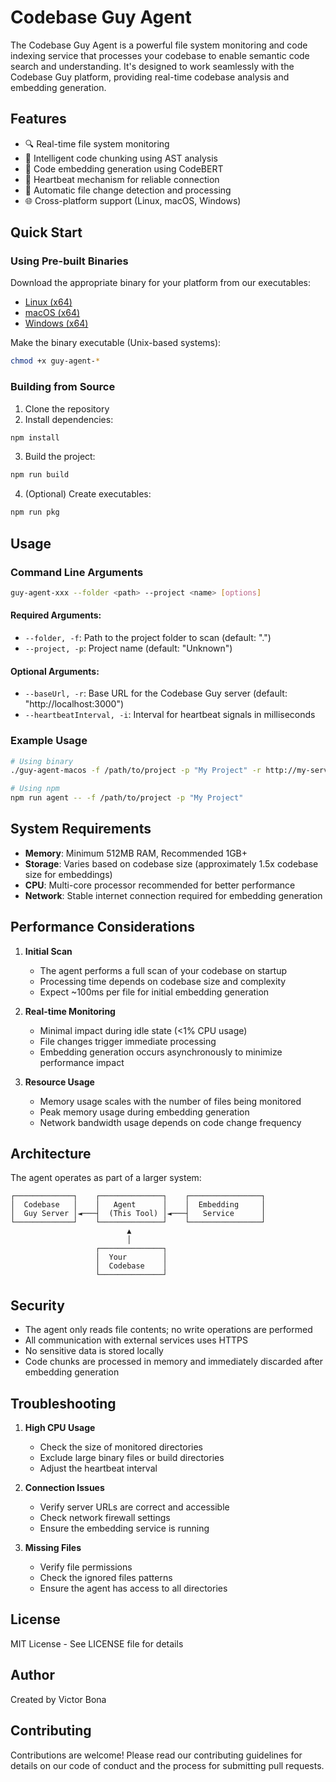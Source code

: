 # Codebase Guy Agent

The Codebase Guy Agent is a powerful file system monitoring and code indexing service that processes your codebase to enable semantic code search and understanding. It's designed to work seamlessly with the Codebase Guy platform, providing real-time codebase analysis and embedding generation.

## Features

- 🔍 Real-time file system monitoring
- 🧠 Intelligent code chunking using AST analysis
- 🚀 Code embedding generation using CodeBERT
- 💓 Heartbeat mechanism for reliable connection
- 🔄 Automatic file change detection and processing
- 🌐 Cross-platform support (Linux, macOS, Windows)

## Quick Start

### Using Pre-built Binaries

Download the appropriate binary for your platform from our executables:

- [Linux (x64)](https://github.com/vicotrbb/codebase-guy/blob/main/services/agent/executables/guy-agent-linux)
- [macOS (x64)](https://github.com/vicotrbb/codebase-guy/blob/main/services/agent/executables/guy-agent-macos)
- [Windows (x64)](https://github.com/vicotrbb/codebase-guy/blob/main/services/agent/executables/guy-agent-win.exe)

Make the binary executable (Unix-based systems):

```bash
chmod +x guy-agent-*
```

### Building from Source

1. Clone the repository
2. Install dependencies:

```bash
npm install
```

3. Build the project:

```bash
npm run build
```

4. (Optional) Create executables:

```bash
npm run pkg
```

## Usage

### Command Line Arguments

```bash
guy-agent-xxx --folder <path> --project <name> [options]
```

#### Required Arguments:

- `--folder, -f`: Path to the project folder to scan (default: ".")
- `--project, -p`: Project name (default: "Unknown")

#### Optional Arguments:

- `--baseUrl, -r`: Base URL for the Codebase Guy server (default: "http://localhost:3000")
- `--heartbeatInterval, -i`: Interval for heartbeat signals in milliseconds

### Example Usage

```bash
# Using binary
./guy-agent-macos -f /path/to/project -p "My Project" -r http://my-server:3000

# Using npm
npm run agent -- -f /path/to/project -p "My Project"
```

## System Requirements

- **Memory**: Minimum 512MB RAM, Recommended 1GB+
- **Storage**: Varies based on codebase size (approximately 1.5x codebase size for embeddings)
- **CPU**: Multi-core processor recommended for better performance
- **Network**: Stable internet connection required for embedding generation

## Performance Considerations

1. **Initial Scan**

   - The agent performs a full scan of your codebase on startup
   - Processing time depends on codebase size and complexity
   - Expect ~100ms per file for initial embedding generation

2. **Real-time Monitoring**

   - Minimal impact during idle state (<1% CPU usage)
   - File changes trigger immediate processing
   - Embedding generation occurs asynchronously to minimize performance impact

3. **Resource Usage**
   - Memory usage scales with the number of files being monitored
   - Peak memory usage during embedding generation
   - Network bandwidth usage depends on code change frequency

## Architecture

The agent operates as part of a larger system:

```
┌─────────────┐    ┌──────────────┐    ┌────────────────┐
│  Codebase   │    │   Agent      │    │  Embedding     │
│  Guy Server │◄───┤  (This Tool) │◄───┤   Service      │
└─────────────┘    └──────────────┘    └────────────────┘
                          ▲
                          │
                   ┌──────────────┐
                   │  Your        │
                   │  Codebase    │
                   └──────────────┘
```

## Security

- The agent only reads file contents; no write operations are performed
- All communication with external services uses HTTPS
- No sensitive data is stored locally
- Code chunks are processed in memory and immediately discarded after embedding generation

## Troubleshooting

1. **High CPU Usage**

   - Check the size of monitored directories
   - Exclude large binary files or build directories
   - Adjust the heartbeat interval

2. **Connection Issues**

   - Verify server URLs are correct and accessible
   - Check network firewall settings
   - Ensure the embedding service is running

3. **Missing Files**
   - Verify file permissions
   - Check the ignored files patterns
   - Ensure the agent has access to all directories

## License

MIT License - See LICENSE file for details

## Author

Created by Victor Bona

## Contributing

Contributions are welcome! Please read our contributing guidelines for details on our code of conduct and the process for submitting pull requests.
